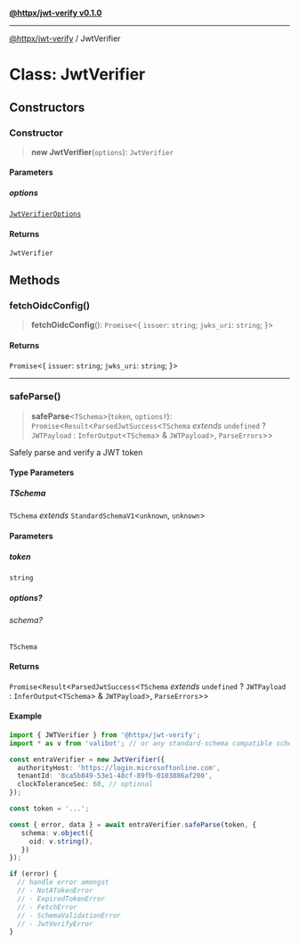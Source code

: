 [**@httpx/jwt-verify v0.1.0**](../README.md)

***

[@httpx/jwt-verify](../README.md) / JwtVerifier

# Class: JwtVerifier

## Constructors

### Constructor

> **new JwtVerifier**(`options`): `JwtVerifier`

#### Parameters

##### options

[`JwtVerifierOptions`](../type-aliases/JwtVerifierOptions.md)

#### Returns

`JwtVerifier`

## Methods

### fetchOidcConfig()

> **fetchOidcConfig**(): `Promise`\<\{ `issuer`: `string`; `jwks_uri`: `string`; \}\>

#### Returns

`Promise`\<\{ `issuer`: `string`; `jwks_uri`: `string`; \}\>

***

### safeParse()

> **safeParse**\<`TSchema`\>(`token`, `options?`): `Promise`\<`Result`\<`ParsedJwtSuccess`\<`TSchema` *extends* `undefined` ? `JWTPayload` : `InferOutput`\<`TSchema`\> & `JWTPayload`\>, `ParseErrors`\>\>

Safely parse and verify a JWT token

#### Type Parameters

##### TSchema

`TSchema` *extends* `StandardSchemaV1`\<`unknown`, `unknown`\>

#### Parameters

##### token

`string`

##### options?

###### schema?

`TSchema`

#### Returns

`Promise`\<`Result`\<`ParsedJwtSuccess`\<`TSchema` *extends* `undefined` ? `JWTPayload` : `InferOutput`\<`TSchema`\> & `JWTPayload`\>, `ParseErrors`\>\>

#### Example

```typescript
import { JWTVerifier } from '@httpx/jwt-verify';
import * as v from 'valibot'; // or any standard-schema compatible schema library

const entraVerifier = new JwtVerifier({
  authorityHost: 'https://login.microsoftonline.com',
  tenantId: '8ca5b849-53e1-48cf-89fb-0103886af200',
  clockToleranceSec: 60, // optional
});

const token = '...';

const { error, data } = await entraVerifier.safeParse(token, {
   schema: v.object({
     oid: v.string(),
   })
});

if (error) {
  // handle error amongst
  // - NotATokenError
  // - ExpiredTokenError
  // - FetchError
  // - SchemaValidationError
  // - JwtVerifyError
}
```
